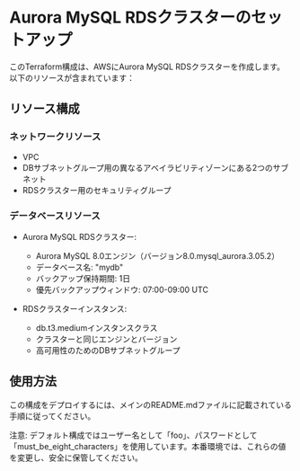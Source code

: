 # Aurora MySQL RDSクラスターのセットアップ

このTerraform構成は、AWSにAurora MySQL RDSクラスターを作成します。以下のリソースが含まれています：

## リソース構成

### ネットワークリソース
- VPC
- DBサブネットグループ用の異なるアベイラビリティゾーンにある2つのサブネット
- RDSクラスター用のセキュリティグループ

### データベースリソース
- Aurora MySQL RDSクラスター:
  - Aurora MySQL 8.0エンジン（バージョン8.0.mysql_aurora.3.05.2）
  - データベース名: "mydb"
  - バックアップ保持期間: 1日
  - 優先バックアップウィンドウ: 07:00-09:00 UTC

- RDSクラスターインスタンス:
  - db.t3.mediumインスタンスクラス
  - クラスターと同じエンジンとバージョン
  - 高可用性のためのDBサブネットグループ

## 使用方法

この構成をデプロイするには、メインのREADME.mdファイルに記載されている手順に従ってください。

注意: デフォルト構成ではユーザー名として「foo」、パスワードとして「must_be_eight_characters」を使用しています。本番環境では、これらの値を変更し、安全に保管してください。